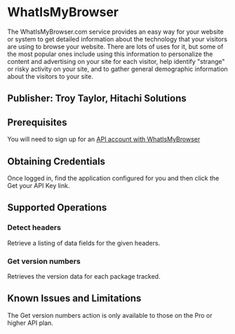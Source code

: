 # WhatIsMyBrowser
The WhatIsMyBrowser.com service provides an easy way for your website or system to get detailed information about the technology that your visitors are using to browse your website. There are lots of uses for it, but some of the most popular ones include using this information to personalize the content and advertising on your site for each visitor, help identify "strange" or risky activity on your site, and to gather general demographic information about the visitors to your site.

## Publisher: Troy Taylor, Hitachi Solutions

## Prerequisites
You will need to sign up for an [API account with WhatIsMyBrowser](https://developers.whatismybrowser.com/api/pricing/.)

## Obtaining Credentials
Once logged in, find the application configured for you and then click the Get your API Key link.

## Supported Operations
### Detect headers
Retrieve a listing of data fields for the given headers.
### Get version numbers
Retrieves the version data for each package tracked.

## Known Issues and Limitations
The Get version numbers action is only available to those on the Pro or higher API plan.
